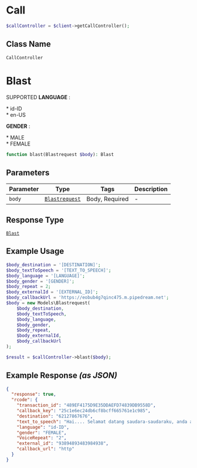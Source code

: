 # Call

```php
$callController = $client->getCallController();
```

## Class Name

`CallController`


# Blast

SUPPORTED **LANGUAGE** :

\* id-ID  
\* en-US

**GENDER** :

\* MALE  
\* FEMALE

```php
function blast(Blastrequest $body): Blast
```

## Parameters

| Parameter | Type | Tags | Description |
|  --- | --- | --- | --- |
| `body` | [`Blastrequest`](../../doc/models/blastrequest.md) | Body, Required | - |

## Response Type

[`Blast`](../../doc/models/blast.md)

## Example Usage

```php
$body_destination = '[DESTINATION]';
$body_textToSpeech = '[TEXT_TO_SPEECH]';
$body_language = '[LANGUAGE]';
$body_gender = '[GENDER]';
$body_repeat = 2;
$body_externalId = '[EXTERNAL_ID]';
$body_callbackUrl = 'https://eobub4g7qinc475.m.pipedream.net';
$body = new Models\Blastrequest(
    $body_destination,
    $body_textToSpeech,
    $body_language,
    $body_gender,
    $body_repeat,
    $body_externalId,
    $body_callbackUrl
);

$result = $callController->blast($body);
```

## Example Response *(as JSON)*

```json
{
  "response": true,
  "rcode": {
    "transaction_id": "489EF4175D9E35DDAEFD74839DB9558D",
    "callback_key": "25c1e6ec24db6cf8bcff665761e1c985",
    "destination": "62127867676",
    "text_to_speech": "Hai.... Selamat datang saudara-saudaraku, anda adalah pelanggan utama hari ini, selamat yaaa gaeees!",
    "language": "id-ID",
    "gender": "FEMALE",
    "VoiceRepeat": "2",
    "external_id": "93894893483984938",
    "callback_url": "http"
  }
}
```

